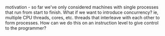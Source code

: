 motivation - so far we've only considered machines with single processes that run from start to finish. What if we want to introduce concurrency? ie, multiple CPU threads, cores, etc. threads that interleave with each other to form processes. How can we do this on an instruction level to give control to the programmer?